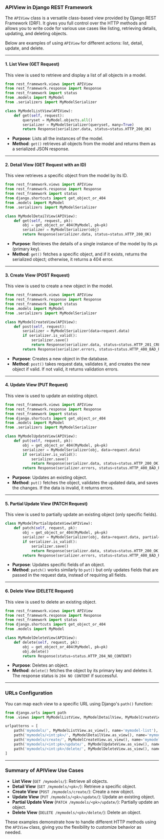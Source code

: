 ### APIView in Django REST Framework

The `APIView` class is a versatile class-based view provided by Django REST Framework (DRF). 
It gives you full control over the HTTP methods and allows you to write code for various use cases 
like listing, retrieving details, updating, and deleting objects.

Below are examples of using `APIView` for different actions: list, detail, update, and delete.

---

#### 1. **List View (GET Request)**

This view is used to retrieve and display a list of all objects in a model.

```python
from rest_framework.views import APIView
from rest_framework.response import Response
from rest_framework import status
from .models import MyModel
from .serializers import MyModelSerializer

class MyModelListView(APIView):
    def get(self, request):
        queryset = MyModel.objects.all()
        serializer = MyModelSerializer(queryset, many=True)
        return Response(serializer.data, status=status.HTTP_200_OK)
```

- **Purpose**: Lists all the instances of the model.
- **Method**: `get()` retrieves all objects from the model and returns them as a serialized JSON response.

---

#### 2. **Detail View (GET Request with an ID)**

This view retrieves a specific object from the model by its ID.

```python
from rest_framework.views import APIView
from rest_framework.response import Response
from rest_framework import status
from django.shortcuts import get_object_or_404
from .models import MyModel
from .serializers import MyModelSerializer

class MyModelDetailView(APIView):
    def get(self, request, pk):
        obj = get_object_or_404(MyModel, pk=pk)
        serializer = MyModelSerializer(obj)
        return Response(serializer.data, status=status.HTTP_200_OK)
```

- **Purpose**: Retrieves the details of a single instance of the model by its `pk` (primary key).
- **Method**: `get()` fetches a specific object, and if it exists, returns the serialized object; otherwise, it returns a 404 error.

---

#### 3. **Create View (POST Request)**

This view is used to create a new object in the model.

```python
from rest_framework.views import APIView
from rest_framework.response import Response
from rest_framework import status
from .models import MyModel
from .serializers import MyModelSerializer

class MyModelCreateView(APIView):
    def post(self, request):
        serializer = MyModelSerializer(data=request.data)
        if serializer.is_valid():
            serializer.save()
            return Response(serializer.data, status=status.HTTP_201_CREATED)
        return Response(serializer.errors, status=status.HTTP_400_BAD_REQUEST)
```

- **Purpose**: Creates a new object in the database.
- **Method**: `post()` takes request data, validates it, and creates the new object if valid. If not valid, it returns validation errors.

---

#### 4. **Update View (PUT Request)**

This view is used to update an existing object.

```python
from rest_framework.views import APIView
from rest_framework.response import Response
from rest_framework import status
from django.shortcuts import get_object_or_404
from .models import MyModel
from .serializers import MyModelSerializer

class MyModelUpdateView(APIView):
    def put(self, request, pk):
        obj = get_object_or_404(MyModel, pk=pk)
        serializer = MyModelSerializer(obj, data=request.data)
        if serializer.is_valid():
            serializer.save()
            return Response(serializer.data, status=status.HTTP_200_OK)
        return Response(serializer.errors, status=status.HTTP_400_BAD_REQUEST)
```

- **Purpose**: Updates an existing object.
- **Method**: `put()` fetches the object, validates the updated data, and saves the changes. If the data is invalid, it returns errors.

---

#### 5. **Partial Update View (PATCH Request)**

This view is used to partially update an existing object (only specific fields).

```python
class MyModelPartialUpdateView(APIView):
    def patch(self, request, pk):
        obj = get_object_or_404(MyModel, pk=pk)
        serializer = MyModelSerializer(obj, data=request.data, partial=True)
        if serializer.is_valid():
            serializer.save()
            return Response(serializer.data, status=status.HTTP_200_OK)
        return Response(serializer.errors, status=status.HTTP_400_BAD_REQUEST)
```

- **Purpose**: Updates specific fields of an object.
- **Method**: `patch()` works similarly to `put()` but only updates fields that are passed in the request data, instead of requiring all fields.

---

#### 6. **Delete View (DELETE Request)**

This view is used to delete an existing object.

```python
from rest_framework.views import APIView
from rest_framework.response import Response
from rest_framework import status
from django.shortcuts import get_object_or_404
from .models import MyModel

class MyModelDeleteView(APIView):
    def delete(self, request, pk):
        obj = get_object_or_404(MyModel, pk=pk)
        obj.delete()
        return Response(status=status.HTTP_204_NO_CONTENT)
```

- **Purpose**: Deletes an object.
- **Method**: `delete()` fetches the object by its primary key and deletes it. The response status is `204 NO CONTENT` if successful.

---

### URLs Configuration

You can map each view to a specific URL using Django's `path()` function:

```python
from django.urls import path
from .views import MyModelListView, MyModelDetailView, MyModelCreateView, MyModelUpdateView, MyModelDeleteView

urlpatterns = [
    path('mymodels/', MyModelListView.as_view(), name='mymodel-list'),
    path('mymodels/<int:pk>/', MyModelDetailView.as_view(), name='mymodel-detail'),
    path('mymodels/create/', MyModelCreateView.as_view(), name='mymodel-create'),
    path('mymodels/<int:pk>/update/', MyModelUpdateView.as_view(), name='mymodel-update'),
    path('mymodels/<int:pk>/delete/', MyModelDeleteView.as_view(), name='mymodel-delete'),
]
```

---

### Summary of APIView Use Cases

- **List View** (`GET /mymodels/`): Retrieve all objects.
- **Detail View** (`GET /mymodels/<pk>/`): Retrieve a specific object.
- **Create View** (`POST /mymodels/create/`): Create a new object.
- **Update View** (`PUT /mymodels/<pk>/update/`): Update an existing object.
- **Partial Update View** (`PATCH /mymodels/<pk>/update/`): Partially update an object.
- **Delete View** (`DELETE /mymodels/<pk>/delete/`): Delete an object.

These examples demonstrate how to handle different HTTP methods using the `APIView` class, giving you the flexibility to customize behavior as needed.
